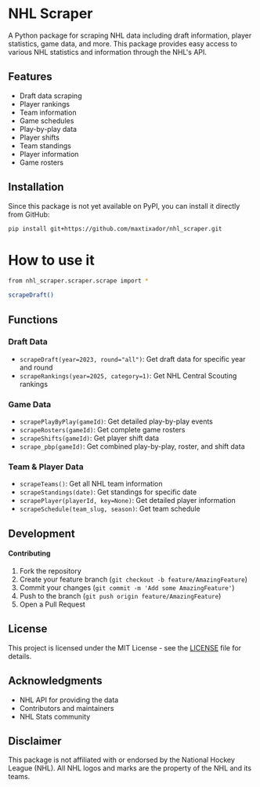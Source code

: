 # NHL Scraper

A Python package for scraping NHL data including draft information, player statistics, game data, and more. This package provides easy access to various NHL statistics and information through the NHL's API.

## Features

- Draft data scraping
- Player rankings
- Team information
- Game schedules
- Play-by-play data
- Player shifts
- Team standings
- Player information
- Game rosters

## Installation

Since this package is not yet available on PyPI, you can install it directly from GitHub:
```bash
pip install git+https://github.com/maxtixador/nhl_scraper.git
```

# How to use it
```bash
from nhl_scraper.scraper.scrape import *

scrapeDraft()
```


## Functions

### Draft Data
- `scrapeDraft(year=2023, round="all")`: Get draft data for specific year and round
- `scrapeRankings(year=2025, category=1)`: Get NHL Central Scouting rankings

### Game Data
- `scrapePlayByPlay(gameId)`: Get detailed play-by-play events
- `scrapeRosters(gameId)`: Get complete game rosters
- `scrapeShifts(gameId)`: Get player shift data
- `scrape_pbp(gameId)`: Get combined play-by-play, roster, and shift data

### Team & Player Data
- `scrapeTeams()`: Get all NHL team information
- `scrapeStandings(date)`: Get standings for specific date
- `scrapePlayer(playerId, key=None)`: Get detailed player information
- `scrapeSchedule(team_slug, season)`: Get team schedule

### 


## Development

#### Contributing
1. Fork the repository
2. Create your feature branch (`git checkout -b feature/AmazingFeature`)
3. Commit your changes (`git commit -m 'Add some AmazingFeature'`)
4. Push to the branch (`git push origin feature/AmazingFeature`)
5. Open a Pull Request

## License

This project is licensed under the MIT License - see the [LICENSE](LICENSE) file for details.

## Acknowledgments

- NHL API for providing the data
- Contributors and maintainers
- NHL Stats community

## Disclaimer

This package is not affiliated with or endorsed by the National Hockey League (NHL). All NHL logos and marks are the property of the NHL and its teams.